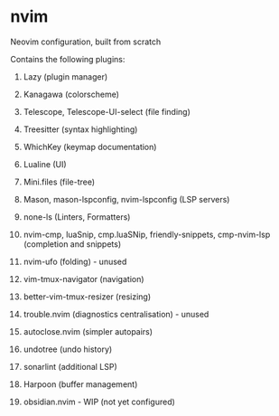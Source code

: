 # nvim

Neovim configuration, built from scratch

Contains the following plugins:

1. Lazy (plugin manager)
2. Kanagawa (colorscheme)
3. Telescope, Telescope-UI-select (file finding)
4. Treesitter (syntax highlighting)
5. WhichKey (keymap documentation)
6. Lualine (UI)
7. Mini.files (file-tree)
8. Mason, mason-lspconfig, nvim-lspconfig (LSP servers)
9. none-ls (Linters, Formatters)
10. nvim-cmp, luaSnip, cmp.luaSNip, friendly-snippets, cmp-nvim-lsp (completion and snippets)
11. nvim-ufo (folding) - unused
12. vim-tmux-navigator (navigation)
13. better-vim-tmux-resizer (resizing)

14. trouble.nvim (diagnostics centralisation) - unused
15. autoclose.nvim (simpler autopairs)
16. undotree (undo history)

15. sonarlint (additional LSP) 
16. Harpoon (buffer management)
17. obsidian.nvim - WIP (not yet configured)
